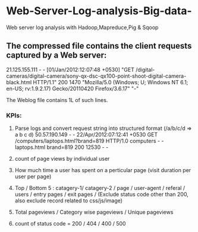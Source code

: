 # Web-Server-Log-analysis-Big-data-
 Web server log analysis with Hadoop,Mapreduce,Pig & Sqoop

## The compressed file contains the client requests captured by a Web server:
 21.125.155.111 - - [01/Jan/2012:12:07:48 +0530] "GET /digital-cameras/digital-camera/sony-qx-dsc-qx100-point-shoot-digital-camera-black.html HTTP/1.1" 200 1470    "Mozilla/5.0 (Windows; U; Windows NT 6.1; en-US; rv:1.9.2.17) Gecko/20110420 Firefox/3.6.17" "-"


 The Weblog file contains 1L of such lines.

 
### KPIs:
1. Parse logs and convert request string into structured format (/a/b/c/d  =>  a	b	c	d)
50.57.190.149	-	-	22/Apr/2012:07:12:41 +0530	GET /computers/laptops.html?brand=819 HTTP/1.0	computers	-	-	laptops.html	brand=819	200	12530	-	-

2. count of page views by individual user
3. How much time a user has spent on a perticular page (visit duration per user per page)

4. Top / Bottom 5 :  catagery-1/ catagery-2 / page / user-agent / referal / users / entry pages / exit pages / 
(Exclude status code other than 200, also exclude record related to css/js/image)

5. Total pageviews / Category wise pageviews / Unique pageviews

6. count of status code = 200 / 404 / 400 / 500






